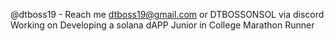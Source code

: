  @dtboss19 - Reach me dtboss19@gmail.com or DTBOSSONSOL via discord
 Working on Developing a solana dAPP
 Junior in College
 Marathon Runner
 

